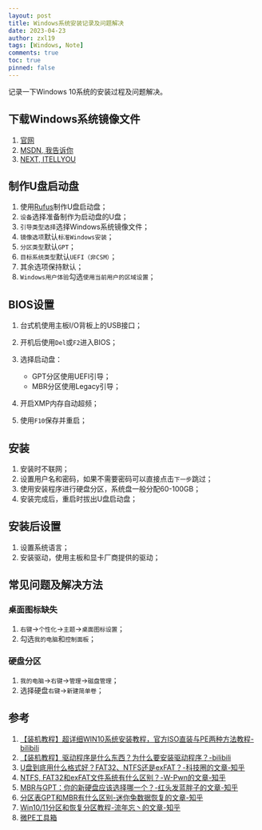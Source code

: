 ```yaml
---
layout: post
title: Windows系统安装记录及问题解决
date: 2023-04-23
author: zxl19
tags: [Windows, Note]
comments: true
toc: true
pinned: false
---
```


记录一下Windows 10系统的安装过程及问题解决。

<!-- more -->

## 下载Windows系统镜像文件

1. [官网](https://www.microsoft.com/zh-cn/software-download/windows10)
2. [MSDN, 我告诉你](https://msdn.itellyou.cn)
3. [NEXT, ITELLYOU](https://next.itellyou.cn)

## 制作U盘启动盘

1. 使用[Rufus](https://rufus.ie/zh/)制作U盘启动盘；
2. `设备`选择准备制作为启动盘的U盘；
3. `引导类型选择`选择Windows系统镜像文件；
4. `镜像选项`默认`标准Windows安装`；
5. `分区类型`默认`GPT`；
6. `目标系统类型`默认`UEFI（非CSM）`；
7. 其余选项保持默认；
8. `Windows用户体验`勾选`使用当前用户的区域设置`；

## BIOS设置

1. 台式机使用主板I/O背板上的USB接口；
2. 开机后使用`Del`或`F2`进入BIOS；
3. 选择启动盘：

    - GPT分区使用UEFI引导；
    - MBR分区使用Legacy引导；

4. 开启XMP内存自动超频；
5. 使用`F10`保存并重启；

## 安装

1. 安装时不联网；
2. 设置用户名和密码，如果不需要密码可以直接点击`下一步`跳过；
3. 使用安装程序进行硬盘分区，系统盘一般分配60-100GB；
4. 安装完成后，重启时拔出U盘启动盘；

## 安装后设置

1. 设置系统语言；
2. 安装驱动，使用主板和显卡厂商提供的驱动；

## 常见问题及解决方法

### 桌面图标缺失

1. `右键`->`个性化`->`主题`->`桌面图标设置`；
2. 勾选`我的电脑`和`控制面板`；

### 硬盘分区

1. `我的电脑`->`右键`->`管理`->`磁盘管理`；
2. 选择硬盘`右键`->`新建简单卷`；

## 参考

1. [【装机教程】超详细WIN10系统安装教程，官方ISO直装与PE两种方法教程-bilibili](https://www.bilibili.com/video/BV1DJ411D79y)
2. [【装机教程】驱动程序是什么东西？为什么要安装驱动程序？-bilibili](https://www.bilibili.com/video/BV1v7411e7AE)
3. [U盘到底用什么格式好？FAT32、NTFS还是exFAT？-科技圈的文章-知乎](https://zhuanlan.zhihu.com/p/86116170)
4. [NTFS, FAT32和exFAT文件系统有什么区别？-W-Pwn的文章-知乎](https://zhuanlan.zhihu.com/p/32364955)
5. [MBR与GPT：你的新硬盘应该选择哪一个？-红头发蓝胖子的文章-知乎](https://zhuanlan.zhihu.com/p/559229466)
6. [分区表GPT和MBR有什么区别-迷你兔数据恢复的文章-知乎](https://zhuanlan.zhihu.com/p/114350934)
7. [Win10/11分区和恢复分区教程-流年忘丶的文章-知乎](https://zhuanlan.zhihu.com/p/448222149)
8. [微PE工具箱](https://www.wepe.com.cn)

